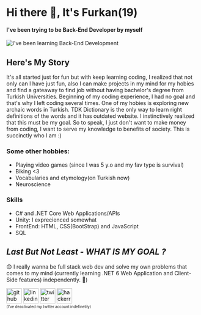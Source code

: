 # Hi there 👋, It's Furkan(19)
#### I've been trying to be Back-End Developer by myself
![I've been learning Back-End Development](https://images-wixmp-ed30a86b8c4ca887773594c2.wixmp.com/f/127e4f25-0b50-4e34-9c9c-e557ae3472d8/dbel9jx-001c9396-dbf2-4e11-882a-33a0417418b6.png/v1/fill/w_800,h_275,q_80,strp/banner_riddler_by_dragonempress3_dbel9jx-fullview.jpg?token=eyJ0eXAiOiJKV1QiLCJhbGciOiJIUzI1NiJ9.eyJzdWIiOiJ1cm46YXBwOjdlMGQxODg5ODIyNjQzNzNhNWYwZDQxNWVhMGQyNmUwIiwiaXNzIjoidXJuOmFwcDo3ZTBkMTg4OTgyMjY0MzczYTVmMGQ0MTVlYTBkMjZlMCIsIm9iaiI6W1t7ImhlaWdodCI6Ijw9Mjc1IiwicGF0aCI6IlwvZlwvMTI3ZTRmMjUtMGI1MC00ZTM0LTljOWMtZTU1N2FlMzQ3MmQ4XC9kYmVsOWp4LTAwMWM5Mzk2LWRiZjItNGUxMS04ODJhLTMzYTA0MTc0MThiNi5wbmciLCJ3aWR0aCI6Ijw9ODAwIn1dXSwiYXVkIjpbInVybjpzZXJ2aWNlOmltYWdlLm9wZXJhdGlvbnMiXX0.J85FCG_-rcPsjYjT1OGHH3cVSiO3N1KxBzEEwg3CrWo)
## Here's My Story
It's all started just for fun but with keep learning coding, I realized that not only can I have just fun, also I can make projects in my mind for my hobies and find a gateaway to find job without having bachelor's degree from Turkish Universities. Beginning of my coding experience, I had no goal and that's why I left coding several times. One of my hobies is exploring new archaic words in Turkish. TDK Dictionary is the only way to learn right definitions of the words and it has outdated website. I instinctively realized that this must be my goal. So to speak, I just don't want to make money from coding, I want to serve my knowledge to benefits of society. This is succinctly who I am :)

### Some other hobbies: 
* Playing video games (since I was 5 y.o and my fav type is survival)
* Biking <3 
* Vocabularies and etymology(on Turkish now)
* Neuroscience

### Skills
- C# and .NET Core Web Applications/APIs 
- Unity: I exprecienced somewhat 
- FrontEnd: HTML, CSS(BootStrap) and JavaScript
- SQL

## ___Last But Not Least - WHAT IS MY GOAL ?___
   😊 I really wanna be full stack web dev and solve my own problems that comes to my mind (currently learning .NET 6 Web Application and Client-Side features) independently. 🌱)

[<img src='https://cdn.jsdelivr.net/npm/simple-icons@3.0.1/icons/github.svg' alt='github' height='40'>](https://github.com/https://github.com/4Furki4)  [<img src='https://cdn.jsdelivr.net/npm/simple-icons@3.0.1/icons/linkedin.svg' alt='linkedin' height='40'>](https://www.linkedin.com/in/https://www.linkedin.com/in/furki4//)  [<img src='https://cdn.jsdelivr.net/npm/simple-icons@3.0.1/icons/twitter.svg' alt='twitter' height='40'>](https://twitter.com/Furki4_4)  [<img src='https://cdn.jsdelivr.net/npm/simple-icons@3.0.1/icons/hackerrank.svg' alt='hackerrank' height='40'>](https://www.hackerrank.com/muhammedcengiz1)  
<sub><sup>(I've deactivated my twitter account indefinetily)</sup></sub>
